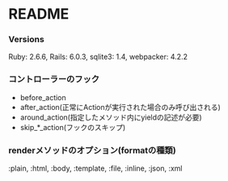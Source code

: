 # README

### Versions
Ruby: 2.6.6, 
Rails: 6.0.3, 
sqlite3: 1.4, 
webpacker: 4.2.2

### コントローラーのフック
- before_action
- after_action(正常にActionが実行された場合のみ呼び出される)
- around_action(指定したメソッド内にyieldの記述が必要)
- skip_*_action(フックのスキップ)

### renderメソッドのオプション(formatの種類)
:plain, :html, :body, :template, :file, :inline, :json, :xml 
